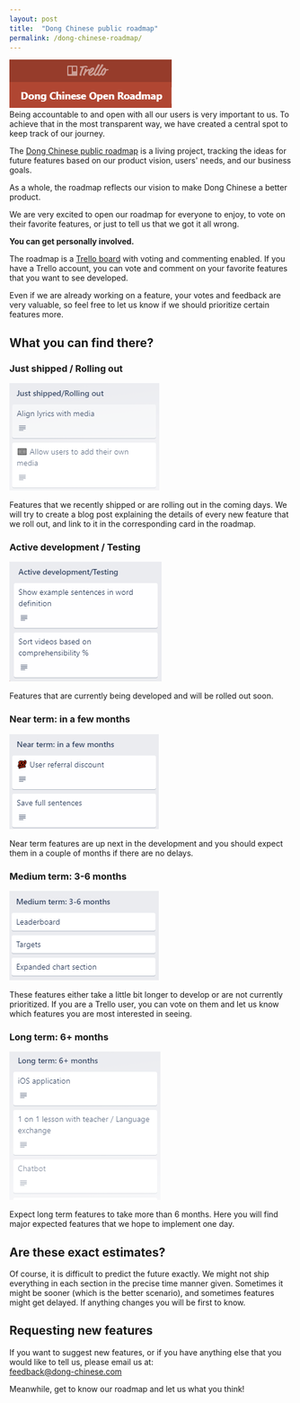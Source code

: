 ```yaml
---
layout: post
title:  "Dong Chinese public roadmap"
permalink: /dong-chinese-roadmap/
---
```

[![Dong Chinese Public Roadmap on Trello](/images/Trello.png)](https://trello.com/b/i5ER5IRB/dong-chinese-open-roadmap)  
Being accountable to and open with all our users is very important to us. To achieve that in the most transparent way, we have created a central spot to keep track of our journey. 

The [Dong Chinese public roadmap](https://trello.com/b/i5ER5IRB/dong-chinese-open-roadmap) is a living project, tracking the ideas for future features based on our product vision, users' needs, and our business goals.

As a whole, the roadmap reflects our vision to make Dong Chinese a better product. 

We are very excited to open our roadmap for everyone to enjoy, to vote on their favorite features, or just to tell us that we got it all wrong. 

**You can get personally involved.**

The roadmap is a [Trello board](https://trello.com/b/i5ER5IRB/dong-chinese-open-roadmap) with voting and commenting enabled. If you have a Trello account, you can vote and comment on your favorite features that you want to see developed. 

Even if we are already working on a feature, your votes and feedback are very valuable, so feel free to let us know if we should prioritize certain features more.

## What you can find there?

### Just shipped / Rolling out

![Just shipped list](/images/justShipped.png)

Features that we recently shipped or are rolling out in the coming days. We will try to create a blog post explaining the details of every new feature that we roll out, and link to it in the corresponding card in the roadmap.

### Active development / Testing

![Active development list](/images/activeDevelopment.png)

Features that are currently being developed and will be rolled out soon.

### Near term: in a few months

![Near term list](/images/nearTerm.png)

Near term features are up next in the development and you should expect them in a couple of months if there are no delays. 

### Medium term: 3-6 months

![Medium term list](/images/mediumTerm.png)

These features either take a little bit longer to develop or are not currently prioritized.  If you are a Trello user, you can vote on them and let us know which features you are most interested in seeing.  

### Long term: 6+ months

![Long term list](/images/longTerm.png)

Expect long term features to take more than 6 months. Here you will find major expected features that we hope to implement one day.

## Are these exact estimates?

Of course, it is difficult to predict the future exactly. We might not ship everything in each section in the precise time manner given. Sometimes it might be sooner (which is the better scenario), and sometimes features might get delayed. If anything changes you will be first to know. 

## Requesting new features

If you want to suggest new features, or if you have anything else that you would like to tell us, please email us at:  
[feedback@dong-chinese.com](mailto:feedback@dong-chinese.com)

Meanwhile, get to know our roadmap and let us what you think!